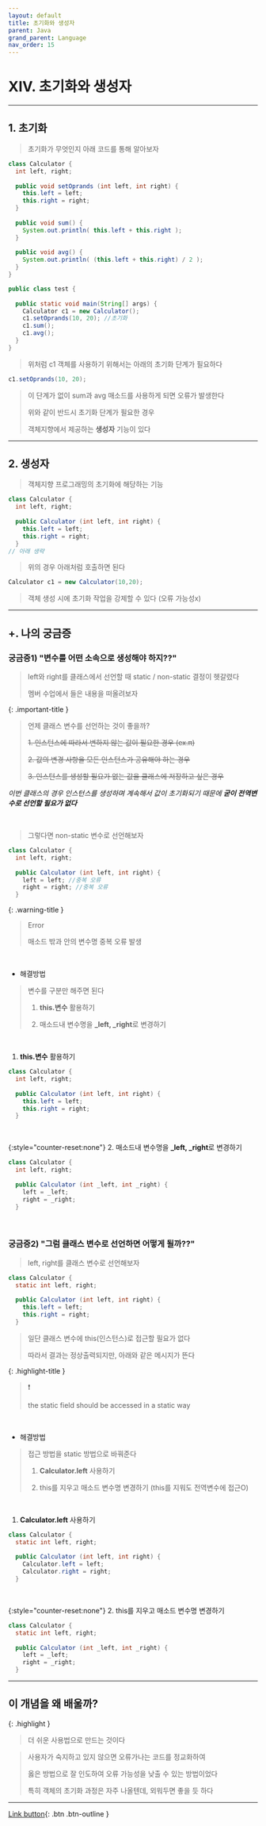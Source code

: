 ```yaml
---
layout: default
title: 초기화와 생성자
parent: Java
grand_parent: Language
nav_order: 15
---
```


# XIV. 초기화와 생성자

---

## 1. 초기화

> 초기화가 무엇인지 아래 코드를 통해 알아보자

```java
class Calculator {
  int left, right;
	
  public void setOprands (int left, int right) {
    this.left = left;
    this.right = right;
  }
	
  public void sum() {
    System.out.println( this.left + this.right );
  }
	
  public void avg() {
    System.out.println( (this.left + this.right) / 2 );
  }
}

public class test {
	
  public static void main(String[] args) {
    Calculator c1 = new Calculator();
    c1.setOprands(10, 20); //초기화
    c1.sum();
    c1.avg();
  }
}
```

> 위처럼 c1 객체를 사용하기 위해서는 아래의 초기화 단계가 필요하다

```java
c1.setOprands(10, 20);
```

> 이 단계가 없이 sum과 avg 매소드를 사용하게 되면 오류가 발생한다
>
> 위와 같이 반드시 초기화 단계가 필요한 경우
>
> 객체지향에서 제공하는 **생성자** 기능이 있다

---

## 2. 생성자

> 객체지향 프로그래밍의 초기화에 해당하는 기능

```java
class Calculator {
  int left, right;
	
  public Calculator (int left, int right) {
    this.left = left;
    this.right = right;
  }
// 아래 생략
```

> 위의 경우 아래처럼 호출하면 된다

```java
Calculator c1 = new Calculator(10,20);
```

> 객체 생성 시에 초기화 작업을 강제할 수 있다 (오류 가능성x)

---

## +. 나의 궁금증

### 궁금증1) "변수를 어떤 소속으로 생성해야 하지??"

> left와 right를 클래스에서 선언할 때 static / non-static 결정이 헷갈렸다
>
> 멤버 수업에서 들은 내용을 떠올려보자 

{: .important-title }
> 언제 클래스 변수를 선언하는 것이 좋을까?
>
> ~~1. 인스턴스에 따라서 변하지 않는 값이 필요한 경우 (ex.π)~~
>
> ~~2. 값의 변경 사항을 모든 인스턴스가 공유해야 하는 경우~~
>
> ~~3. 인스턴스를 생성할 필요가 없는 값을 클래스에 저장하고 싶은 경우~~

_이번 클래스의 경우 인스턴스를 생성하며 계속해서 값이 초기화되기 때문에 **굳이 전역변수로 선언할 필요가 없다**_


<br/>

> 그렇다면 non-static 변수로 선언해보자

```java
class Calculator {
  int left, right;
	
  public Calculator (int left, int right) {
    left = left; //중복 오류
    right = right; //중복 오류
  }
```

{: .warning-title }
> Error
>
> 매소드 밖과 안의 변수명 중복 오류 발생

<br/>

- 해결방법

> 변수를 구분만 해주면 된다
> 
> 1. **this.변수** 활용하기
>
> 2. 매소드내 변수명을 **_left, _right**로 변경하기 

<br/>

1. **this.변수** 활용하기

```java
class Calculator {
  int left, right;
	
  public Calculator (int left, int right) {
    this.left = left;
    this.right = right;
  }
```

<br/>

{:style="counter-reset:none"}
2. 매소드내 변수명을 **_left, _right**로 변경하기 

```java
class Calculator {
  int left, right;
	
  public Calculator (int _left, int _right) {
    left = _left; 
    right = _right; 
  }
```

<br/>

### 궁금증2) "그럼 클래스 변수로 선언하면 어떻게 될까??"

> left, right를 클래스 변수로 선언해보자

```java
class Calculator {
  static int left, right;
	
  public Calculator (int left, int right) {
    this.left = left; 
    this.right = right; 
  }
```

> 일단 클래스 변수에 this(인스턴스)로 접근할 필요가 없다
>
> 따라서 결과는 정상출력되지만, 아래와 같은 메시지가 뜬다

{: .highlight-title }
> ❗️
>
> the static field should be accessed in a static way

<br/>

- 해결방법

> 접근 방법을 static 방법으로 바꿔준다
>
> 1. **Calculator.left** 사용하기
>
> 2. this를 지우고 매소드 변수명 변경하기 (this를 지워도 전역변수에 접근O)

<br/>

1. **Calculator.left** 사용하기

```java
class Calculator {
  static int left, right;
	
  public Calculator (int left, int right) {
    Calculator.left = left; 
    Calculator.right = right; 
  }
```

<br/>

{:style="counter-reset:none"}
2. this를 지우고 매소드 변수명 변경하기

```java
class Calculator {
  static int left, right;
	
  public Calculator (int _left, int _right) {
    left = _left; 
    right = _right; 
  }
```

---

## **이 개념을 왜 배울까?**

{: .highlight }
> 더 쉬운 사용법으로 만드는 것이다

> 사용자가 숙지하고 있지 않으면 오류가나는 코드를 정교화하여
>
> 옳은 방법으로 잘 인도하여 오류 가능성을 낮출 수 있는 방법이었다
>
> 특히 객체의 초기화 과정은 자주 나올텐데, 외워두면 좋을 듯 하다 

---

[Link button](https://opentutorials.org/course/1223/5519){: .btn .btn-outline }
